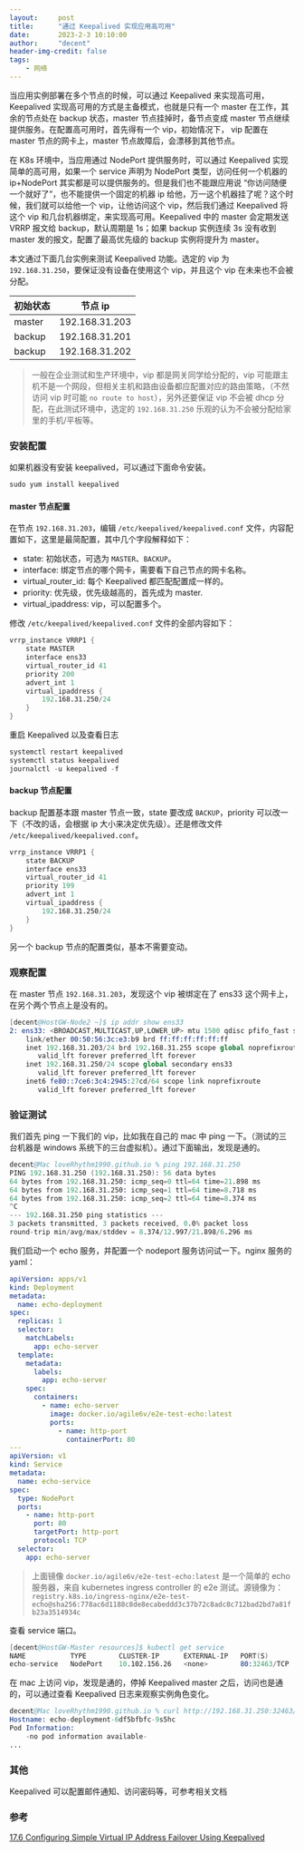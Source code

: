 ```yaml
---
layout:     post
title:      "通过 Keepalived 实现应用高可用"
date:       2023-2-3 10:10:00
author:     "decent"
header-img-credit: false
tags:
    - 网络
---
```


当应用实例部署在多个节点的时候，可以通过 Keepalived 来实现高可用，Keepalived 实现高可用的方式是主备模式，也就是只有一个 master 在工作，其余的节点处在 backup 状态，master 节点挂掉时，备节点变成 master 节点继续提供服务。在配置高可用时，首先得有一个 vip，初始情况下， vip 配置在 master 节点的网卡上，master 节点故障后，会漂移到其他节点。

在 K8s 环境中，当应用通过 NodePort 提供服务时，可以通过 Keepalived 实现简单的高可用，如果一个 service 声明为 NodePort 类型，访问任何一个机器的 ip+NodePort 其实都是可以提供服务的。但是我们也不能跟应用说 “你访问随便一个就好了”，也不能提供一个固定的机器 ip 给他，万一这个机器挂了呢？这个时候，我们就可以给他一个 vip，让他访问这个 vip，然后我们通过 Keepalived 将这个 vip 和几台机器绑定，来实现高可用。Keepalived 中的 master 会定期发送 VRRP 报文给 backup，默认周期是 1s；如果 backup 实例连续 3s 没有收到 master 发的报文，配置了最高优先级的 backup 实例将提升为 master。

本文通过下面几台实例来测试 Keepalived 功能。选定的 vip 为 `192.168.31.250`，要保证没有设备在使用这个 vip，并且这个 vip 在未来也不会被分配。

|  初始状态   | 节点 ip  | 
|  ----  | ----  | 
| master | 192.168.31.203 |
| backup | 192.168.31.201 | 
| backup  | 192.168.31.202 | 

> 一般在企业测试和生产环境中，vip 都是网关同学给分配的，vip 可能跟主机不是一个网段，但相关主机和路由设备都应配置对应的路由策略，（不然访问 vip 时可能 `no route to host`），另外还要保证 vip 不会被 dhcp 分配，在此测试环境中，选定的 `192.168.31.250` 乐观的认为不会被分配给家里的手机/平板等。

### 安装配置
如果机器没有安装 keepalived，可以通过下面命令安装。
```s
sudo yum install keepalived
```
#### master 节点配置
在节点 `192.168.31.203`，编辑 `/etc/keepalived/keepalived.conf` 文件，内容配置如下，这里是最简配置，其中几个字段解释如下：
* state: 初始状态，可选为 `MASTER`、`BACKUP`。
* interface: 绑定节点的哪个网卡，需要看下自己节点的网卡名称。
* virtual_router_id: 每个 Keepalived 都匹配配置成一样的。
* priority: 优先级，优先级越高的，首先成为 master.
* virtual_ipaddress: vip，可以配置多个。

修改 `/etc/keepalived/keepalived.conf` 文件的全部内容如下：
```s
vrrp_instance VRRP1 {
    state MASTER
    interface ens33   
    virtual_router_id 41
    priority 200
    advert_int 1
    virtual_ipaddress {
        192.168.31.250/24
    }
}
```
重启 Keepalived 以及查看日志
```s
systemctl restart keepalived
systemctl status keepalived
journalctl -u keepalived -f
```

#### backup 节点配置
backup 配置基本跟 master 节点一致，state 要改成 `BACKUP`，priority 可以改一下（不改的话，会根据 ip 大小来决定优先级）。还是修改文件 `/etc/keepalived/keepalived.conf`。
```s
vrrp_instance VRRP1 {
    state BACKUP
    interface ens33   
    virtual_router_id 41
    priority 199
    advert_int 1
    virtual_ipaddress {
        192.168.31.250/24
    }
}
```
另一个 backup 节点的配置类似，基本不需要变动。

### 观察配置
在 master 节点 `192.168.31.203`，发现这个 vip 被绑定在了 ens33 这个网卡上，在另个两个节点上是没有的。
```s
[decent@HostGW-Node2 ~]$ ip addr show ens33
2: ens33: <BROADCAST,MULTICAST,UP,LOWER_UP> mtu 1500 qdisc pfifo_fast state UP group default qlen 1000
    link/ether 00:50:56:3c:e3:b9 brd ff:ff:ff:ff:ff:ff
    inet 192.168.31.203/24 brd 192.168.31.255 scope global noprefixroute ens33
       valid_lft forever preferred_lft forever
    inet 192.168.31.250/24 scope global secondary ens33
       valid_lft forever preferred_lft forever
    inet6 fe80::7ce6:3c4:2945:27cd/64 scope link noprefixroute
       valid_lft forever preferred_lft forever
```

### 验证测试
我们首先 ping 一下我们的 vip，比如我在自己的 mac 中 ping 一下。（测试的三台机器是 windows 系统下的三台虚拟机）。通过下面输出，发现是通的。
```s
decent@Mac loveRhythm1990.github.io % ping 192.168.31.250
PING 192.168.31.250 (192.168.31.250): 56 data bytes
64 bytes from 192.168.31.250: icmp_seq=0 ttl=64 time=21.898 ms
64 bytes from 192.168.31.250: icmp_seq=1 ttl=64 time=8.718 ms
64 bytes from 192.168.31.250: icmp_seq=2 ttl=64 time=8.374 ms
^C
--- 192.168.31.250 ping statistics ---
3 packets transmitted, 3 packets received, 0.0% packet loss
round-trip min/avg/max/stddev = 8.374/12.997/21.898/6.296 ms
```

我们启动一个 echo 服务，并配置一个 nodeport 服务访问试一下。nginx 服务的 yaml：
```yml
apiVersion: apps/v1
kind: Deployment
metadata:
  name: echo-deployment
spec:
  replicas: 1
  selector:
    matchLabels:
      app: echo-server
  template:
    metadata:
      labels:
        app: echo-server
    spec:
      containers:
        - name: echo-server
          image: docker.io/agile6v/e2e-test-echo:latest
          ports:
            - name: http-port
              containerPort: 80
---
apiVersion: v1
kind: Service
metadata:
  name: echo-service
spec:
  type: NodePort
  ports:
    - name: http-port
      port: 80
      targetPort: http-port
      protocol: TCP
  selector:
    app: echo-server
```
> 上面镜像 `docker.io/agile6v/e2e-test-echo:latest` 是一个简单的 echo 服务器，来自 kubernetes ingress controller 的 e2e 测试。源镜像为：`registry.k8s.io/ingress-nginx/e2e-test-echo@sha256:778ac6d1188c8de8ecabeddd3c37b72c8adc8c712bad2bd7a81fb23a3514934c`

查看 service 端口。
```s
[decent@HostGW-Master resources]$ kubectl get service
NAME           TYPE        CLUSTER-IP      EXTERNAL-IP   PORT(S)        AGE
echo-service   NodePort    10.102.156.26   <none>        80:32463/TCP   8m51s
```

在 mac 上访问 vip，发现是通的，停掉 Keepalived master 之后，访问也是通的，可以通过查看 Keepalived 日志来观察实例角色变化。
```s
decent@Mac loveRhythm1990.github.io % curl http://192.168.31.250:32463/abc
Hostname: echo-deployment-6df5bfbfc-9s5hc
Pod Information:
	-no pod information available-
... 
```

### 其他
Keepalived 可以配置邮件通知、访问密码等，可参考相关文档

### 参考

[17.6 Configuring Simple Virtual IP Address Failover Using Keepalived](https://docs.oracle.com/en/operating-systems/oracle-linux/6/admin/section_uxg_lzh_nr.html#)
